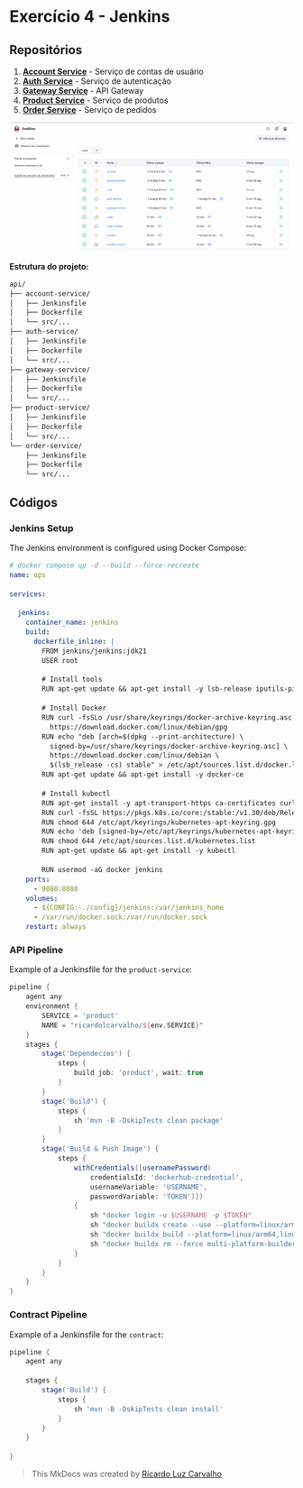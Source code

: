 # Exercício 4 - Jenkins 

## Repositórios

1. **[Account Service](https://github.com/RicardolCarvalho/account.service)** - Serviço de contas de usuário
2. **[Auth Service](https://github.com/RicardolCarvalho/auth-service)** - Serviço de autenticação
3. **[Gateway Service](https://github.com/RicardolCarvalho/gateway-service)** - API Gateway
4. **[Product Service](https://github.com/RicardolCarvalho/product-service)** - Serviço de produtos
5. **[Order Service](https://github.com/RicardolCarvalho/order-service)** - Serviço de pedidos

![Jenkins](./img/Jenkins.png)

**Estrutura do projeto:**
```bash
api/
├── account-service/
│   ├── Jenkinsfile
│   ├── Dockerfile
│   └── src/...
├── auth-service/
│   ├── Jenkinsfile
│   ├── Dockerfile
│   └── src/...
├── gateway-service/
│   ├── Jenkinsfile
│   ├── Dockerfile
│   └── src/...
├── product-service/
│   ├── Jenkinsfile
│   ├── Dockerfile
│   └── src/...
└── order-service/
    ├── Jenkinsfile
    ├── Dockerfile
    └── src/...
```

## Códigos

### Jenkins Setup

The Jenkins environment is configured using Docker Compose:

```yaml
# docker compose up -d --build --force-recreate
name: ops

services:

  jenkins:
    container_name: jenkins
    build:
      dockerfile_inline: |
        FROM jenkins/jenkins:jdk21
        USER root

        # Install tools
        RUN apt-get update && apt-get install -y lsb-release iputils-ping maven

        # Install Docker
        RUN curl -fsSLo /usr/share/keyrings/docker-archive-keyring.asc \
          https://download.docker.com/linux/debian/gpg
        RUN echo "deb [arch=$(dpkg --print-architecture) \
          signed-by=/usr/share/keyrings/docker-archive-keyring.asc] \
          https://download.docker.com/linux/debian \
          $(lsb_release -cs) stable" > /etc/apt/sources.list.d/docker.list
        RUN apt-get update && apt-get install -y docker-ce

        # Install kubectl
        RUN apt-get install -y apt-transport-https ca-certificates curl
        RUN curl -fsSL https://pkgs.k8s.io/core:/stable:/v1.30/deb/Release.key | gpg --dearmor -o /etc/apt/keyrings/kubernetes-apt-keyring.gpg
        RUN chmod 644 /etc/apt/keyrings/kubernetes-apt-keyring.gpg
        RUN echo 'deb [signed-by=/etc/apt/keyrings/kubernetes-apt-keyring.gpg] https://pkgs.k8s.io/core:/stable:/v1.30/deb/ /' | tee /etc/apt/sources.list.d/kubernetes.list
        RUN chmod 644 /etc/apt/sources.list.d/kubernetes.list
        RUN apt-get update && apt-get install -y kubectl

        RUN usermod -aG docker jenkins
    ports:
      - 9080:8080
    volumes:
      - ${CONFIG:-./config}/jenkins:/var/jenkins_home
      - /var/run/docker.sock:/var/run/docker.sock
    restart: always
```

### API Pipeline

Example of a Jenkinsfile for the `product-service`:

```groovy
pipeline {
    agent any
    environment {
        SERVICE = 'product'
        NAME = "ricardolcarvalho/${env.SERVICE}"
    }
    stages {
        stage('Dependecies') {
            steps {
                build job: 'product', wait: true
            }
        }
        stage('Build') { 
            steps {
                sh 'mvn -B -DskipTests clean package'
            }
        }      
        stage('Build & Push Image') {
            steps {
                withCredentials([usernamePassword(
                    credentialsId: 'dockerhub-credential',
                    usernameVariable: 'USERNAME',
                    passwordVariable: 'TOKEN')])
                {
                    sh "docker login -u $USERNAME -p $TOKEN"
                    sh "docker buildx create --use --platform=linux/arm64,linux/amd64 --node multi-platform-builder-${env.SERVICE} --name multi-platform-builder-${env.SERVICE}"
                    sh "docker buildx build --platform=linux/arm64,linux/amd64 --push --tag ${env.NAME}:latest --tag ${env.NAME}:${env.BUILD_ID} -f Dockerfile ."
                    sh "docker buildx rm --force multi-platform-builder-${env.SERVICE}"
                }
            }
        }
    }
}
```

### Contract Pipeline

Example of a Jenkinsfile for the `contract`:

```groovy
pipeline {
    agent any

    stages {
        stage('Build') {
            steps {
                sh 'mvn -B -DskipTests clean install'
            }
        }
    }

}
```
> This MkDocs was created by [Ricardo Luz Carvalho](https://github.com/RicardolCarvalho)